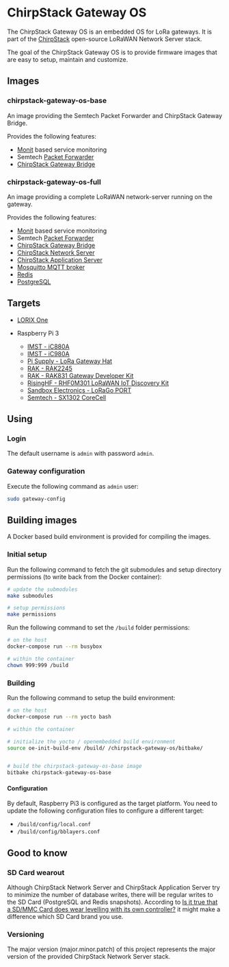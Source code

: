 # ChirpStack Gateway OS

The ChirpStack Gateway OS is an embedded OS for LoRa gateways. It is part of the
[ChirpStack](https://www.chirpstack.io/) open-source LoRaWAN Network Server stack.

The goal of the ChirpStack Gateway OS is to provide firmware images that are easy
to setup, maintain and customize.

## Images

### chirpstack-gateway-os-base

An image providing the Semtech Packet Forwarder and ChirpStack Gateway Bridge.

Provides the following features:

* [Monit](https://mmonit.com/monit/) based service monitoring
* Semtech [Packet Forwarder](https://github.com/lora-net/packet_forwarder)
* [ChirpStack Gateway Bridge](https://www.chirpstack.io/gateway-bridge/)

### chirpstack-gateway-os-full

An image providing a complete LoRaWAN network-server running on the
gateway.

Provides the following features:

* [Monit](https://mmonit.com/monit/) based service monitoring
* Semtech [Packet Forwarder](https://github.com/lora-net/packet_forwarder)
* [ChirpStack Gateway Bridge](https://www.chirpstack.io/gateway-bridge/)
* [ChirpStack Network Server](https://www.chirpstack.io/network-server/)
* [ChirpStack Application Server](https://www.chirpstack.io/application-server/)
* [Mosquitto MQTT broker](http://mosquitto.org/)
* [Redis](https://redis.io/)
* [PostgreSQL](https://www.postgresql.org/)

## Targets

* [LORIX One](https://www.lorixone.io/)

* Raspberry Pi 3
    * [IMST - iC880A](https://wireless-solutions.de/products/long-range-radio/ic880a.html)
    * [IMST - iC980A](http://www.imst.com/)
    * [Pi Supply - LoRa Gateway Hat](https://uk.pi-supply.com/products/iot-lora-gateway-hat-for-raspberry-pi)
    * [RAK - RAK2245](https://store.rakwireless.com/products/rak2245-pi-hat)
    * [RAK - RAK831 Gateway Developer Kit](https://store.rakwireless.com/products/rak831-gateway-module?variant=22375114801252)
	* [RisingHF - RHF0M301 LoRaWAN IoT Discovery Kit](http://risinghf.com/#/product-details?product_id=9&lang=en)
    * [Sandbox Electronics - LoRaGo PORT](https://sandboxelectronics.com/?product=lorago-port-multi-channel-lorawan-gateway)
    * [Semtech - SX1302 CoreCell](https://www.semtech.com/products/wireless-rf/lora-gateways/sx1302cxxxgw1)

## Using

### Login

The default username is `admin` with password `admin`.

### Gateway configuration

Execute the following command as `admin` user:

```bash
sudo gateway-config
```

## Building images

A Docker based build environment is provided for compiling the images.

### Initial setup

Run the following command to fetch the git submodules and setup directory
permissions (to write back from the Docker container):

```bash
# update the submodules
make submodules

# setup permissions
make permissions
```

Run the following command to set the `/build` folder permissions:

```bash
# on the host
docker-compose run --rm busybox

# within the container
chown 999:999 /build
```

### Building

Run the following command to setup the build environment:

```bash
# on the host
docker-compose run --rm yocto bash

# within the container

# initialize the yocto / openembedded build environment
source oe-init-build-env /build/ /chirpstack-gateway-os/bitbake/


# build the chirpstack-gateway-os-base image
bitbake chirpstack-gateway-os-base
```

#### Configuration

By default, Raspberry Pi3 is configured as the target platform. You need to
update the following configuration files to configure a different target:

* `/build/config/local.conf`
* `/build/config/bblayers.conf`

## Good to know

### SD Card wearout

Although ChirpStack Network Server and ChirpStack Application Server try to minimize
the number of database writes, there will be regular writes to the SD Card
(PostgreSQL and Redis snapshots).
According to [Is it true that a SD/MMC Card does wear levelling with its own controller?](https://electronics.stackexchange.com/questions/27619/is-it-true-that-a-sd-mmc-card-does-wear-levelling-with-its-own-controller)
it might make a difference which SD Card brand you use.

### Versioning

The major version (major.minor.patch) of this project represents the major
version of the provided ChirpStack Network Server stack.
